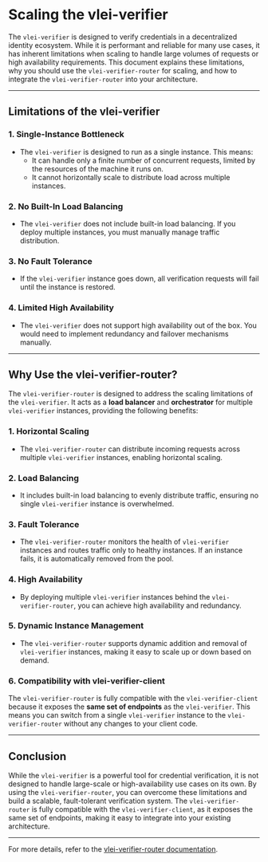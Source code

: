 
# Scaling the vlei-verifier

The `vlei-verifier` is designed to verify credentials in a decentralized identity ecosystem. While it is performant and reliable for many use cases, it has inherent limitations when scaling to handle large volumes of requests or high availability requirements. This document explains these limitations, why you should use the `vlei-verifier-router` for scaling, and how to integrate the `vlei-verifier-router` into your architecture.

---

## Limitations of the vlei-verifier

### 1. **Single-Instance Bottleneck**
   - The `vlei-verifier` is designed to run as a single instance. This means:
     - It can handle only a finite number of concurrent requests, limited by the resources of the machine it runs on.
     - It cannot horizontally scale to distribute load across multiple instances.

### 2. **No Built-In Load Balancing**
   - The `vlei-verifier` does not include built-in load balancing. If you deploy multiple instances, you must manually manage traffic distribution.

### 3. **No Fault Tolerance**
   - If the `vlei-verifier` instance goes down, all verification requests will fail until the instance is restored.

### 4. **Limited High Availability**
   - The `vlei-verifier` does not support high availability out of the box. You would need to implement redundancy and failover mechanisms manually.

---

## Why Use the vlei-verifier-router?

The `vlei-verifier-router` is designed to address the scaling limitations of the `vlei-verifier`. It acts as a **load balancer** and **orchestrator** for multiple `vlei-verifier` instances, providing the following benefits:

### 1. **Horizontal Scaling**
   - The `vlei-verifier-router` can distribute incoming requests across multiple `vlei-verifier` instances, enabling horizontal scaling.

### 2. **Load Balancing**
   - It includes built-in load balancing to evenly distribute traffic, ensuring no single `vlei-verifier` instance is overwhelmed.

### 3. **Fault Tolerance**
   - The `vlei-verifier-router` monitors the health of `vlei-verifier` instances and routes traffic only to healthy instances. If an instance fails, it is automatically removed from the pool.

### 4. **High Availability**
   - By deploying multiple `vlei-verifier` instances behind the `vlei-verifier-router`, you can achieve high availability and redundancy.

### 5. **Dynamic Instance Management**
   - The `vlei-verifier-router` supports dynamic addition and removal of `vlei-verifier` instances, making it easy to scale up or down based on demand.
   
   ### 6. **Compatibility with vlei-verifier-client**

  The `vlei-verifier-router` is fully compatible with the `vlei-verifier-client` because it exposes the **same set of endpoints** as the `vlei-verifier`. This means you can switch from a single `vlei-verifier` instance to the `vlei-verifier-router` without any changes to your client code.

---

## Conclusion

While the `vlei-verifier` is a powerful tool for credential verification, it is not designed to handle large-scale or high-availability use cases on its own. By using the `vlei-verifier-router`, you can overcome these limitations and build a scalable, fault-tolerant verification system. The `vlei-verifier-router` is fully compatible with the `vlei-verifier-client`, as it exposes the same set of endpoints, making it easy to integrate into your existing architecture.


----------

For more details, refer to the [vlei-verifier-router documentation](https://github.com/GLEIF-IT/vlei-verifier-router/blob/main/README.md). 
